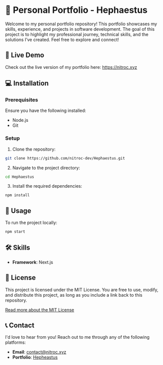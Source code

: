 # 💼 Personal Portfolio - Hephaestus

Welcome to my personal portfolio repository! This portfolio showcases my skills, experience, and projects in software development. The goal of this project is to highlight my professional journey, technical skills, and the solutions I’ve created. Feel free to explore and connect!

## 🚀 Live Demo

Check out the live version of my portfolio here: https://nitroc.xyz

## 💻 Installation

### Prerequisites

Ensure you have the following installed:

- Node.js
- Git

### Setup

1) Clone the repository:

```bash
git clone https://github.com/nitroc-dev/Hephaestus.git
```

2) Navigate to the project directory:

```bash
cd Hephaestus
```

3) Install the required dependencies:

```bash
npm install
```
## 🚀 Usage

To run the project locally:

```bash
npm start
```
## 🛠️ Skills

- **Framework**: Next.js

## 📄 License

This project is licensed under the MIT License. You are free to use, modify, and distribute this project, as long as you include a link back to this repository.

[Read more about the MIT License](https://choosealicense.com/licenses/mit/)

## 📞 Contact

I'd love to hear from you! Reach out to me through any of the following platforms:

- **Email**: [contact@nitroc.xyz](mailto:contact@nitroc.xyz)
- **Portfolio**: [Hepheastus](https://nitroc.xyz)